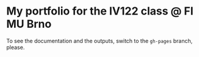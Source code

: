 # []()My portfolio for the IV122 class @ FI MU Brno

To see the documentation and the outputs, switch to the `gh-pages` branch, please.